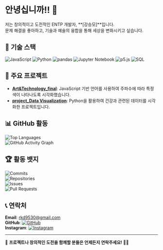 # 안녕십니까!! 🚀

저는 창의적이고 도전적인 ENTP 개발자, **[강승모]**입니다.  
문제 해결을 좋아하고, 기술과 예술의 융합을 통해 세상을 변화시키고 싶습니다.

## 🌟 기술 스택
![JavaScript](https://img.shields.io/badge/JavaScript-F7DF1E?style=for-the-badge&logo=javascript&logoColor=black)
![Python](https://img.shields.io/badge/Python-3776AB?style=for-the-badge&logo=python&logoColor=white)
![pandas](https://img.shields.io/badge/pandas-150458?style=for-the-badge&logo=pandas&logoColor=white)
![Jupyter Notebook](https://img.shields.io/badge/Jupyter-FF9800?style=for-the-badge&logo=Jupyter&logoColor=white)
![p5.js](https://img.shields.io/badge/p5.js-FF4A1C?style=for-the-badge&logo=p5.js&logoColor=white)
![SQL](https://img.shields.io/badge/SQL-4479A1?style=for-the-badge&logo=postgresql&logoColor=white)
## 📂 주요 프로젝트
- **[Art&Technology_final](https://github.com/boalover/no_pain_no_gain.git)**: JavaScript 기반 언어를 사용하여 주파수에 따라 특정 색이 나타나도록 시각화했습니다.
- **[project_Data Visualization](https://github.com/boalover/Data-visualize)**: Python을 활용하여 건강과 관련된 데이터를 시각화한 프로젝트입니다.

## 📊 GitHub 활동
 ![Top Languages](https://github-readme-stats.vercel.app/api/top-langs/?username=boalover&layout=compact&theme=dark)  
 ![GitHub Activity Graph](https://github-readme-activity-graph.vercel.app/graph?username=boalover&theme=github)

## 🏆 활동 뱃지
![Commits](https://img.shields.io/badge/Commits-100%2B-blue?style=for-the-badge)  
![Repositories](https://img.shields.io/badge/Public_Repositories-10%2B-green?style=for-the-badge)  
![Issues](https://img.shields.io/badge/Issues_Resolved-50%2B-orange?style=for-the-badge)  
![Pull Requests](https://img.shields.io/badge/Pull_Requests_Approved-30%2B-brightgreen?style=for-the-badge)

## 📞 연락처
 **Email**: rkd9530@gmail.com  
 **GitHub**: [![GitHub](https://img.shields.io/badge/GitHub-181717?style=for-the-badge&logo=github&logoColor=white)](https://github.com/boalover)  
 **Instagram**: [![Instagram](https://img.shields.io/badge/Instagram-E4405F?style=for-the-badge&logo=instagram&logoColor=white)](https://instagram.com/rkd_9530)  

---

💬 **프로젝트나 창의적인 도전을 함께할 분들은 언제든지 연락주세요!** 🎨✨

